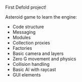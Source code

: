 First Defold project!

Asteroid game to learn the engine:
- Code structure
- Messaging
- Modules
- Collection proxies
- Factories
- Basic camera and layers
- Zero G movement and physics
- Collision handling
- Basic AI with raycast
- GUI elements
